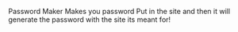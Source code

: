 Password Maker
Makes you password
Put in the site and then it will generate the password with the site its meant for!
